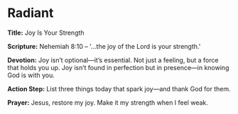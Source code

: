 # Radiant

**Title:** Joy Is Your Strength

**Scripture:** Nehemiah 8:10 – '...the joy of the Lord is your strength.'

**Devotion:**
Joy isn’t optional—it’s essential. Not just a feeling, but a force that holds you up. Joy isn’t found in perfection but in presence—in knowing God is with you.

**Action Step:** List three things today that spark joy—and thank God for them.

**Prayer:**
Jesus, restore my joy. Make it my strength when I feel weak.